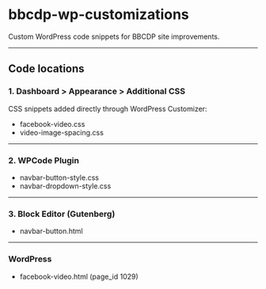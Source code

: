 # bbcdp-wp-customizations
Custom WordPress code snippets for BBCDP site improvements.

---

## Code locations

### 1. Dashboard > Appearance > Additional CSS
CSS snippets added directly through WordPress Customizer:
  - facebook-video.css
  - video-image-spacing.css
---
### 2. WPCode Plugin
  - navbar-button-style.css  
  - navbar-dropdown-style.css
---
### 3. Block Editor (Gutenberg)
  - navbar-button.html
---
### WordPress
  - facebook-video.html (page_id 1029)
